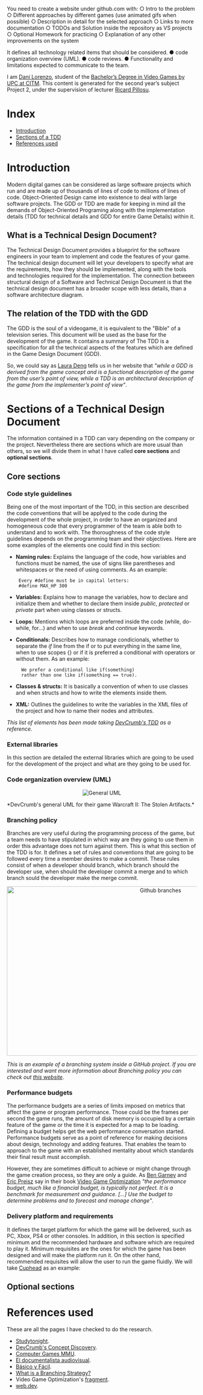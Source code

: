 You need to create a website under github.com with:
○ Intro to the problem
○ Different approaches by different games (use animated gifs when possible)
○ Description in detail for the selected approach
○ Links to more documentation
○ TODOs and Solution inside the repository as VS projects
○ Optional Homework for practicing
○ Explanation of any other improvements on the system

It defines all technology related items that should be considered.
● code organization overview (UML).
● code reviews.
● Functionality and limitations expected to communicate to the team.

I am [Dani Lorenzo](https://www.linkedin.com/in/daniel-lorenzo-laguno-a2ab35180/), student of the [Bachelor’s Degree in Video Games by UPC at CITM](https://www.citm.upc.edu/ing/estudis/graus-videojocs/). This content is generated for the second year’s
subject Project 2, under the supervision of lecturer [Ricard Pillosu](https://es.linkedin.com/in/ricardpillosu).

# Index
* [Introduction](#introduction)
* [Sections of a TDD](#sections-of-a-technical-design-document)
* [References used](#references-used)

# Introduction
Modern digital games can be considered as large software projects which run and are made up of thousands of lines of code to millions of lines of code. Object-Oriented Design came into existence to deal with large software projects. The GDD or TDD are made for keeping in mind all the demands of Object-Oriented Programing along with the implementation details (TDD for technical details and GDD for entire Game Details) within it.

## What is a Technical Design Document?
The Technical Design Document provides a blueprint for the software engineers in your team to implement and code the features of your game. The technical design document will let your developers to specify what are the requirements, how they should be implemented, along with the tools and technologies required for the implementation. The connection between structural design of a Software and Technical Design Document is that the technical design document has a broader scope with less details, than a software architecture diagram.

## The relation of the TDD with the GDD
The GDD is the soul of a videogame, it is equivalent to the "Bible" of a television series. This document will be used as the base for the development of the game. It contains a summary of The TDD is a specification for all the technical aspects of the features which are defined in the Game Design Document (GDD).

So, we could say as [Laura Deng](http://lauradeng.com/eng/?p=187) tells us in her website that *"while a GDD is derived from the game concept and is a functional description of the game from the user’s point of view, while a TDD is an architectural description of the game from the implementer’s point of view"*.

# Sections of a Technical Design Document
The information contained in a TDD can vary depending on the company or the project. Nevertheless there are sections which are more usual than others, so we will divide them in what I have called **core sections** and **optional sections**.

## Core sections

### Code style guidelines
Being one of the most important of the TDD, in this section are described the code conventions that will be applyed to the code during the development of the whole project, in order to have an organized and homogeneous code that every programmer of the team is able both to understand and to work with. The thoroughness of the code style guidelines depends on the programming team and their objectives. Here are some examples of the elements one could find in this section:

* **Naming rules:** Explains the language of the code, how variables and functions must be named, the use of signs like parentheses and whitespaces or the need of using comments. As an example:
       
       Every #define must be in capital letters:
       #define MAX_HP 300
    
* **Variables:** Explains how to manage the variables, how to declare and initialize them and whether to declare them inside *public*, *protected* or *private* part when using classes or structs.

* **Loops:** Mentions which loops are preferred inside the code (while, do-while, for...) and when to use *break* and *continue* keywords.

* **Conditionals:** Describes how to manage condicionals, whether to separate the *if* line from the  if or to put everything in the same line, when to use scopes {} or if it is preferred a conditional with operators or without them. As an example:

        We prefer a conditional like if(something) 
        rather than one like if(something == true).

* **Classes & structs:** It is basically a convention of when to use classes and when structs and how to write the elements inside them. 

* **XML:** Outlines the guidelines to write the variables in the XML files of the project and how to name their nodes and attributes.

*This list of elements has been made taking [DevCrumb's TDD](https://github.com/DevCrumbs/Warcraft-II/wiki/7.-Tech-Design-Document) as a reference.*

### External libraries
In this section are detailed the external libraries which are going to be used for the development of the project and what are they going to be used for.

### Code organization overview (UML)

<p align="center">
  <img src="https://github.com/DLorenzoLaguno17/TDD/blob/master/docs/general_UML.png" alt="General UML">
</p>
*DevCrumb's general UML for their game Warcraft II: The Stolen Artifacts.*

### Branching policy
Branches are very useful during the programming process of the game, but a team needs to have stipulated in which way are they going to use them in order this advantage does not turn against them. This is what this section of the TDD is for. It defines a set of rules and conventions that are going to be followed every time a member desires to make a commit. These rules consist of when a developer should branch, which branch should the developer use, when should the developer commit a merge and to which branch sould the developer make the merge commit.

<p align="center">
  <img src="https://github.com/DLorenzoLaguno17/TDD/blob/master/docs/github-branches.jpg" alt="Github branches" width="800" height="450">
</p>

*This is an example of a branching system inside a GitHub project. If you are interested and want more information about Branching policy you can check out [this website](https://rollout.io/blog/branching-strategy/)*.

### Performance budgets
The performance budgets are a series of limits imposed on metrics that affect the game or program performance. Those could be the frames per second the game runs, the amount of disk memory is occupied by a certain feature of the game or the time it is expected for a map to be loading. Defining a budget helps get the web performance conversation started. Performance budgets serve as a point of reference for making decisions about design, technology and adding features. That enables the team to approach to the game with an established mentality about which standards their final result must accomplish. 

However, they are sometimes difficult to achieve or might change through the game creation process, so they are only a guide. As [Ben Garney](https://bengarney.com/) and [Eric Preisz](https://www.linkedin.com/in/eric-preisz-371a8b/) say in their book [Video Game Optimization](https://www.amazon.com/Video-Game-Optimization-Eric-Preisz/dp/1598634356/ref=sr_1_1?__mk_es_US=%C3%85M%C3%85%C5%BD%C3%95%C3%91&keywords=video+game+optimization&qid=1551553868&s=books&sr=1-1) *"the performance budget, much like a financial budget, is typically not perfect. It is a benchmark for measurement and guidance. [...] Use the budget to determine problems and to forecast and manage change"*.

### Delivery platform and requirements
It defines the target platform for which the game will be delivered, such as PC, Xbox, PS4 or other consoles. In addition, in this section is specified minimum and the recommended hardware and software which are required to play it. Minimum requisites are the ones for which the game has been designed and will make the platform run it. On the other hand, recommended requisites will allow the user to run the game fluidly. We will take [Cuphead](http://www.cupheadgame.com/) as an example:

## Optional sections

# References used
These are all the pages I have checked to do the research.
* [Studytonight](https://www.studytonight.com/3d-game-engineering-with-unity/tdd-and-gdd).
* [DevCrumb's Concept Discovery](https://github.com/DevCrumbs/Warcraft-II/wiki).
* [Computer Games MMU](https://computergamesmmu.files.wordpress.com/2012/10/technical-design-document-final.pdf).
* [El documentalista audiovisual](https://eldocumentalistaudiovisual.com/2015/02/06/documentacion-en-videojuegos-documento-de-diseno-gdd/).
* [Básico y Fácil](https://basicoyfacil.wordpress.com/2009/01/02/que-son-requisitos-minimos-y-requisitos-recomendados/).
* [What is a Branching Strategy?](https://rollout.io/blog/branching-strategy/)
* Video Game Optimization's [fragment](https://books.google.es/books?id=MeILAAAAQBAJ&pg=PA27&lpg=PA27&dq=performance+budgets+of+a+video+game&source=bl&ots=-RmRgeg4nn&sig=ACfU3U1BgDCT4alxei4_glK7NOc6BmdtuQ&hl=ca&sa=X&ved=2ahUKEwjpxYSMieTgAhUMyxoKHSk8D1kQ6AEwCHoECAYQAQ#v=onepage&q&f=false).
* [web.dev](https://web.dev/fast/performance-budgets-101).
